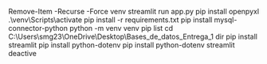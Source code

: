 Remove-Item -Recurse -Force venv
streamlit run app.py
pip install openpyxl
.\venv\Scripts\activate
pip install -r requirements.txt
pip install mysql-connector-python
python -m venv venv
pip list
cd C:\Users\smg23\OneDrive\Desktop\Bases_de_datos_Entrega_1
dir
pip install streamlit
pip install python-dotenv
pip install python-dotenv streamlit
deactive